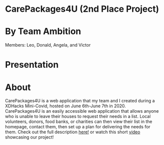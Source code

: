 # CarePackages4U (2nd Place Project)
# By Team Ambition
Members: Leo, Donald, Angela, and Victor
# Presentation 
# About
CarePackages4U is a web application that my team and I created during a XDHacks Mini-Covid, hosted on June 6th-June 7th in 2020. <br />
CarePackages4U is an easily accessible web application that allows anyone who is unable to leave their houses to request their needs in a list. Local volunteers, donors, food banks, or charities can then view their list in the homepage, contact them, then set up a plan for delivering the needs for them. Check out the full description [here!](https://docs.google.com/presentation/d/1Of7aSImCfWZiY5LLrq8maktbgg6s_orikn8-tYdzsWk/edit) or watch this short [video](https://www.youtube.com/watch?v=zyt20a6v2qw) showcasing our project!


